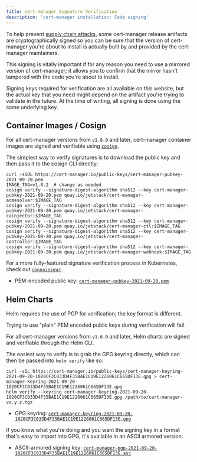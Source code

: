 ```yaml
---
title: cert-manager Signature Verification
description: 'cert-manager installation: Code signing'
---
```


To help prevent [supply chain attacks](https://en.wikipedia.org/wiki/Supply_chain_attack), some cert-manager release
artifacts are cryptographically signed so you can be sure that the version of cert-manager you're about to install
is actually built by and provided by the cert-manager maintainers.

This signing is vitally important if for any reason you need to use a mirrored version of cert-manager; it allows you
to confirm that the mirror hasn't tampered with the code you're about to install.

Signing keys required for verification are all available on this website, but the actual key that you need might depend
on the artifact you're trying to validate in the future. At the time of writing, all signing is done using the same underlying
key.

## Container Images / Cosign

For all cert-manager versions from `v1.8.0` and later, cert-manager container images are signed and verifiable using [`cosign`](https://docs.sigstore.dev/cosign/overview).

The simplest way to verify signatures is to download the public key and then pass it to the cosign CLI directly:

```console
curl -sSOL https://cert-manager.io/public-keys/cert-manager-pubkey-2021-09-20.pem
IMAGE_TAG=v1.8.2  # change as needed
cosign verify --signature-digest-algorithm sha512 --key cert-manager-pubkey-2021-09-20.pem quay.io/jetstack/cert-manager-acmesolver:$IMAGE_TAG
cosign verify --signature-digest-algorithm sha512 --key cert-manager-pubkey-2021-09-20.pem quay.io/jetstack/cert-manager-cainjector:$IMAGE_TAG
cosign verify --signature-digest-algorithm sha512 --key cert-manager-pubkey-2021-09-20.pem quay.io/jetstack/cert-manager-ctl:$IMAGE_TAG
cosign verify --signature-digest-algorithm sha512 --key cert-manager-pubkey-2021-09-20.pem quay.io/jetstack/cert-manager-controller:$IMAGE_TAG
cosign verify --signature-digest-algorithm sha512 --key cert-manager-pubkey-2021-09-20.pem quay.io/jetstack/cert-manager-webhook:$IMAGE_TAG
```

For a more fully-featured signature verification process in Kubernetes, check out [`connaisseur`](https://sse-secure-systems.github.io/connaisseur/).

- PEM-encoded public key: [`cert-manager-pubkey-2021-09-20.pem`](https://cert-manager.io/public-keys/cert-manager-pubkey-2021-09-20.pem)

## Helm Charts

<div className="alert">
Helm requires the use of PGP for verification; the key format is different.

Trying to use "plain" PEM encoded public keys during verification will fail.
</div>

For all cert-manager versions from `v1.6.0` and later, Helm charts are signed and verifiable through the Helm CLI.

The easiest way to verify is to grab the GPG keyring directly, which can then be passed into `helm verify` like so:

```console
curl -sSL https://cert-manager.io/public-keys/cert-manager-keyring-2021-09-20-1020CF3C033D4F35BAE1C19E1226061C665DF13E.gpg > cert-manager-keyring-2021-09-20-1020CF3C033D4F35BAE1C19E1226061C665DF13E.gpg
helm verify --keyring cert-manager-keyring-2021-09-20-1020CF3C033D4F35BAE1C19E1226061C665DF13E.gpg /path/to/cert-manager-vx.y.z.tgz
```

- GPG keyring: [`cert-manager-keyring-2021-09-20-1020CF3C033D4F35BAE1C19E1226061C665DF13E.gpg`](https://cert-manager.io/public-keys/cert-manager-keyring-2021-09-20-1020CF3C033D4F35BAE1C19E1226061C665DF13E.gpg)

If you know what you're doing and you want the signing key in a format that's easy to import into GPG,
it's available in an ASCII armored version:

- ASCII-armored signing key: [`cert-manager-pgp-2021-09-20-1020CF3C033D4F35BAE1C19E1226061C665DF13E.asc`](https://cert-manager.io/public-keys/cert-manager-pgp-2021-09-20-1020CF3C033D4F35BAE1C19E1226061C665DF13E.asc)
